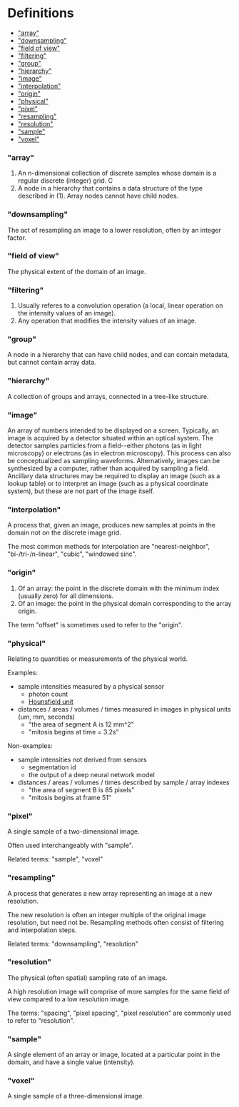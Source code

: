 # Definitions

- ["array"](#array)                                                                                                                                                                                                
- ["downsampling"](#downsampling)
- ["field of view"](#field-of-view)
- ["filtering"](#filtering)
- ["group"](#group)
- ["hierarchy"](#hierarchy)
- ["image"](#image)
- ["interpolation"](#interpolation)
- ["origin"](#origin)
- ["physical"](#physical)
- ["pixel"](#pixel)
- ["resampling"](#resampling)
- ["resolution"](#resolution)
- ["sample"](#sample)
- ["voxel"](#voxel)


### "array" 
1. An n-dimensional collection of discrete samples whose domain is a regular discrete (integer) grid. C
2. A node in a hierarchy that contains a data structure of the type described in (1). Array nodes cannot have child nodes.

### "downsampling"
The act of resampling an image to a lower resolution, often by an integer factor.

### "field of view"
The physical extent of the domain of an image.

### "filtering"
1. Usually referes to a convolution operation (a local, linear operation on the intensity values of an image).
2. Any operation that modifies the intensity values of an image.

### "group"
A node in a hierarchy that can have child nodes, and can contain metadata, but cannot contain array data.

### "hierarchy"
A collection of groups and arrays, connected in a tree-like structure.

### "image"
An array of numbers intended to be displayed on a screen. Typically, an image is acquired by a detector situated within an optical system. The detector samples particles from a field--either photons (as in light microscopy) or electrons (as in electron microscopy). This process can also be conceptualized as sampling waveforms. Alternatively, images can be synthesized by a computer, rather than acquired by sampling a field. Ancillary data structures may be required to display an image (such as a lookup table) or to interpret an image (such as a physical coordinate system), but these are not part of the image itself. 

### "interpolation"
A process that, given an image, produces new samples at points in the domain not on the discrete image grid.

The most common methods for interpolation are "nearest-neighbor", "bi-/tri-/n-linear", "cubic", "windowed sinc".

### "origin"
1. Of an array: the point in the discrete domain with the minimum index (usually zero) for all dimensions.
2. Of an image: the point in the physical domain corresponding to the array origin.

The term "offset" is sometimes used to refer to the "origin".

### "physical"
Relating to quantities or measurements of the physical world.

Examples:
* sample intensities measured by a physical sensor
    * photon count
    * [Hounsfield unit](https://en.wikipedia.org/wiki/Hounsfield_scale)
* distances / areas / volumes / times measured in images in physical units (um, mm, seconds)
    * "the area of segment A is 12 mm^2"
    * "mitosis begins at time = 3.2s"

Non-examples:
* sample intensities not derived from sensors
    * segmentation id
    * the output of a deep neural network model
* distances / areas / volumes / times described by sample / array indexes
    * "the area of segment B is 85 pixels"
    * "mitosis begins at frame 51"

### "pixel" 
A single sample of a two-dimensional image.

Often used interchangeably with "sample".

Related terms: "sample", "voxel"

### "resampling"
A process that generates a new array representing an image at a new resolution. 

The new resolution is often an integer multiple of the original image resolution, but need not be. Resampling methods often
consist of filtering and interpolation steps.

Related terms: "downsampling", "resolution"

### "resolution"
The physical (often spatial) sampling rate of an image.

A high resolution image will comprise of more samples for the same field of view compared to a low resolution image.

The terms: "spacing", "pixel spacing", "pixel resolution" are commonly used to refer to "resolution".

### "sample" 
A single element of an array or image, located at a particular point in the domain, and
have a single value (intensity).

### "voxel" 
A single sample of a three-dimensional image.

